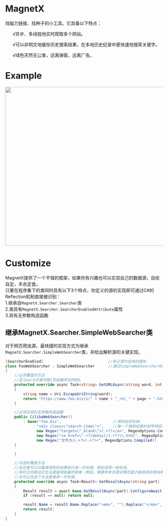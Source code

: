 # MagnetX
找磁力链接、找种子的小工具。它具备以下特点：</br>
  <ul>√异步、多线程地实时爬取多个网站。</ul>
  <ul>√可以非明文地缓存历史搜索结果，在本地历史纪录中更快速地搜索关键字。</ul>
  <ul>√绿色天然无公害，远离弹窗，远离广告。</ul>

# Example
<img src="https://raw.githubusercontent.com/chanket/MagnetX/master/MagnetX.png" width="901" height="507" />

# Customize
MagnetX提供了一个不错的框架，如果你有兴趣也可以实现自己的数据源，自给自足，丰衣足食。</br>
只要在程序集下的类同时具有以下3个特点，你定义的源的实现即可通过C#的Reflection机制直接被识别：</br>
1.继承自`MagnetX.Searcher.Searcher`类</br>
2.类具有`MagnetX.Searcher.SearcherEnabledAttribute`属性</br>
3.具有无参数构造函数</br>
## 继承MagnetX.Searcher.SimpleWebSearcher类
对于网页爬虫源，最快捷的实现方式为继承`MagnetX.Searcher.SimpleWebSearcher`类，并给出解析源的关键实现。
```csharp
[SearcherEnabled]                             //标记源为启用的属性
class FooWebSearcher : SimpleWebSearcher      //通过SimpleWebSearcher间接继承Searcher类
{
    //必须覆盖的方法
    //定义word关键词第i页结果所在的URL
    protected override async Task<string> GetURLAsync(string word, int page)
    {
        string name = Uri.EscapeUriString(word);
        return "https://www.foo.biz/s/" + name + "_rel_" + page + ".html";
    }

    //必须实现的无参数构造函数
    public CilibaWebSearcher()
        : base("foo.biz",                       //源的友好名称。
              "<div class=\"search-item\">",    //每一个搜索结果的前导特征字符串。基类会对结果用这个字符串进行切割，并处理从下标1开始的字串。
              new Regex("target=\"_blank\">(.+?)</a>", RegexOptions.Compiled),          //资源名称的正则表达式。
              new Regex("<a href=\".+?/detail/(.+?)\\.html", RegexOptions.Compiled),    //资源哈希值的正则表达式。
              new Regex("文件大小.+?>(.+?)<", RegexOptions.Compiled))                    //资源文件大小的正则表达式。
    {

    }

    //可选的覆盖方法
    //在这里可以对基类得到的结果进行进一步处理，例如去除一些标签。
    //有时正则表达式无法直接得到最终结果（例如，需要参考资源详情页面才能获得资源哈希值），
    //也可以在这个方法里做进一步处理。
    protected override async Task<Result> GetResultAsync(string part)
    {
        Result result = await base.GetResultAsync(part).ConfigureAwait(false);  //获得基类的得到的中间结果
        if (result == null) return null;                                        //注意基类结果发生错误时结果为null

        result.Name = result.Name.Replace("<em>", "").Replace("</em>", "");
        return result;
    }
}
```
